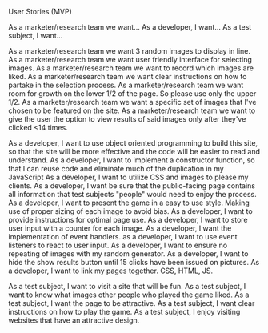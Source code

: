 
User Stories (MVP)

As a marketer/research team we want...
As a developer, I want...
As a test subject, I want...

As a marketer/research team we want 3 random images to display in line.
As a marketer/research team we want user friendly interface for selecting images.
As a marketer/research team we want to record which images are liked.
As a marketer/research team we want clear instructions on how to partake in the selection process.
As a marketer/research team we want room for growth on the lower 1/2 of the page. So please use only the upper 1/2.
As a marketer/research team we want a specific set of images that I've chosen to be featured on the site.
As a marketer/research team we want to give the user the option to view results of said images only after they've clicked <14 times.

As a developer, I want to use object oriented programming to build this site, so that the site will be more effective and the code will be easier to read and understand.
As a developer, I want to implement a constructor function, so that I can reuse code and eliminate much of the duplication in my JavaScript
As a developer, I want to utilize CSS and images to please my clients.
As a developer, I want be sure that the public-facing page contains all information that test subjects "people" would need to enjoy the process.
As a developer, I want to present the game in a easy to use style. Making use of proper sizing of each image to avoid bias.
As a developer, I want to provide instructions for optimal page use.
As a developer, I want to store user input with a counter for each image.
As a developer, I want the implementation of event handlers.
as a developer, I want to use event listeners to react to user input.
As a developer, I want to ensure no repeating of images with my random generator.
As a developer, I want to hide the show results button until 15 clicks have been issued on pictures.
As a developer, I want to link my pages together. CSS, HTML, JS.


As a test subject, I want to visit a site that will be fun.
As a test subject, I want to know what images other people who played the game liked.
As a test subject, I want the page to be attractive.
As a test subject, I want clear instructions on how to play the game.
As a test subject, I enjoy visiting websites that have an attractive design.
